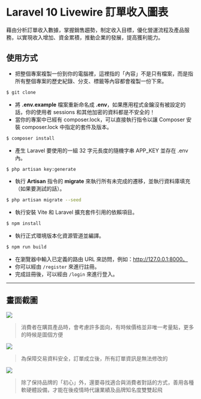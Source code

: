 # Laravel 10 Livewire 訂單收入圖表

藉由分析訂單收入數據，掌握銷售趨勢，制定收入目標，優化營運流程及產品服務，以實現收入增加、資金累積，推動企業的發展，提高獲利能力。

## 使用方式
- 把整個專案複製一份到你的電腦裡，這裡指的「內容」不是只有檔案，而是指所有整個專案的歷史紀錄、分支、標籤等內容都會複製一份下來。
```sh
$ git clone
```
- 將 __.env.example__ 檔案重新命名成 __.env__，如果應用程式金鑰沒有被設定的話，你的使用者 sessions 和其他加密的資料都是不安全的！
- 當你的專案中已經有 composer.lock，可以直接執行指令以讓 Composer 安裝 composer.lock 中指定的套件及版本。
```sh
$ composer install
```
- 產生 Laravel 要使用的一組 32 字元長度的隨機字串 APP_KEY 並存在 .env 內。
```sh
$ php artisan key:generate
```
- 執行 __Artisan__ 指令的 __migrate__ 來執行所有未完成的遷移，並執行資料庫填充（如果要測試的話）。
```sh
$ php artisan migrate --seed
```
- 執行安裝 Vite 和 Laravel 擴充套件引用的依賴項目。
```sh
$ npm install
```
- 執行正式環境版本化資源管道並編譯。
```sh
$ npm run build
```
- 在瀏覽器中輸入已定義的路由 URL 來訪問，例如：http://127.0.0.1:8000。
- 你可以經由 `/register` 來進行註冊。
- 完成註冊後，可以經由 `/login` 來進行登入。

----

## 畫面截圖
![](https://i.imgur.com/PsHoNAd.png)
> 消費者在購買產品時，會考慮許多面向，有時候價格並非唯一考量點，更多的時候是圖個方便

![](https://i.imgur.com/3b0Tkcp.png)
> 為保障交易資料安全，訂單成立後，所有訂單資訊是無法修改的

![](https://i.imgur.com/X55s01g.png)
> 除了保持品牌的「初心」外，還要尋找適合與消費者對話的方式，善用各種軟硬體設備，才能在後疫情時代讓業績及品牌知名度雙雙起飛